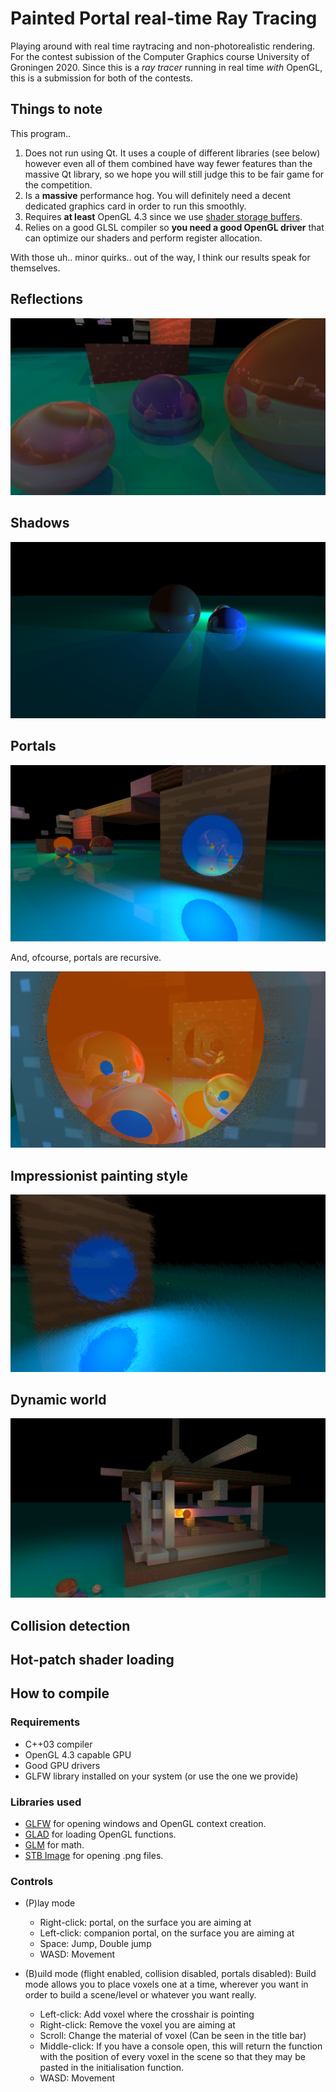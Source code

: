 # Painted Portal real-time Ray Tracing

Playing around with real time raytracing and non-photorealistic rendering. For the contest subission of the Computer Graphics course University of Groningen 2020. Since this is a _ray tracer_ running in real time _with_ OpenGL, this is a submission for both of the contests.

## Things to note

This program..

1. Does not run using Qt. It uses a couple of different libraries (see below) however even all of them combined have way fewer features than the massive Qt library, so we hope you will still judge this to be fair game for the competition.
2. Is a **massive** performance hog. You will definitely need a decent dedicated graphics card in order to run this smoothly.
3. Requires **at least** OpenGL 4.3 since we use [shader storage buffers](https://www.khronos.org/opengl/wiki/Shader_Storage_Buffer_Object).
4. Relies on a good GLSL compiler so **you need a good OpenGL driver** that can optimize our shaders and perform register allocation.

With those uh.. minor quirks.. out of the way, I think our results speak for themselves.

## Reflections

![reflections](/screenshots/reflections.png)

## Shadows

![shadows](/screenshots/shadows.png)

## Portals

![portals](/screenshots/portal.png)

And, ofcourse, portals are recursive.

![portal recursion](/screenshots/recursion.png)

## Impressionist painting style

![painting style](/screenshots/painted-portal.png)

## Dynamic world

![dynamic world](/screenshots/scene3.png)

## Collision detection

## Hot-patch shader loading

## How to compile

### Requirements

- C++03 compiler
- OpenGL 4.3 capable GPU
- Good GPU drivers
- GLFW library installed on your system (or use the one we provide)

### Libraries used
- [GLFW](https://www.glfw.org/) for opening windows and OpenGL context creation.
- [GLAD](https://glad.dav1d.de/) for loading OpenGL functions.
- [GLM](https://glm.g-truc.net/0.9.9/index.html) for math.
- [STB Image](https://github.com/nothings/stb) for opening .png files.

### Controls
- (P)lay mode
    - Right-click: portal, on the surface you are aiming at
    - Left-click: companion portal, on the surface you are aiming at
    - Space: Jump, Double jump
    - WASD: Movement
    
- (B)uild mode (flight enabled, collision disabled, portals disabled):
Build mode allows you to place voxels one at a time, wherever you want in order to build a scene/level or whatever you want really.
    - Left-click: Add voxel where the crosshair is pointing
    - Right-click: Remove the voxel you are aiming at
    - Scroll: Change the material of voxel (Can be seen in the title bar)
    - Middle-click: If you have a console open, this will return the function with the position of every voxel in the scene so that they may be pasted in the initialisation function.
    - WASD: Movement
